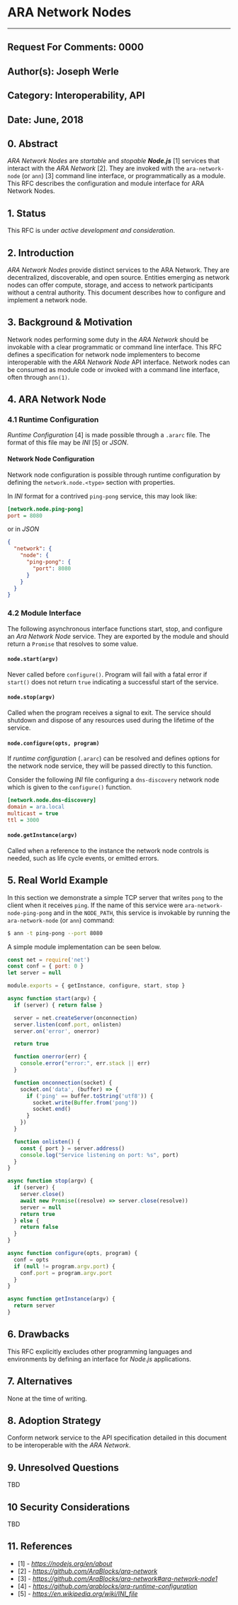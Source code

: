 ARA Network Nodes
=================

---
Request For Comments: 0000
---
Author(s): Joseph Werle
---
Category: Interoperability, API
---
Date: June, 2018
---

## 0. Abstract

_*ARA Network Nodes*_ are _startable_ and _stopable_  _**Node.js**_ [1]
services that interact with the _ARA Network_ [2]. They are invoked with the
`ara-network-node` (or `ann`) [3] command line interface, or programmatically
as a module. This RFC describes the configuration and module interface for
ARA Network Nodes.

## 1. Status

This RFC is under _active development and consideration_.

## 2. Introduction

_*ARA Network Nodes*_ provide distinct services to the ARA Network. They
are decentralized, discoverable, and open source. Entities emerging as
network nodes can offer compute, storage, and access to network
participants without a central authority. This document describes how to
configure and implement a network node.

## 3. Background & Motivation

Network nodes performing some duty in the _ARA Network_ should be
invokable with a clear programmatic or command line interface. This RFC
defines a specification for network node implementers to become
interoperable with the _ARA Network Node_ API interface. Network nodes
can be consumed as module code or invoked with a command line interface,
often through `ann(1)`.

## 4. ARA Network Node

### 4.1 Runtime Configuration

_Runtime Configuration_ [4] is made possible through a `.ararc` file. The
format of this file may be _INI_ [5] or _JSON_.

#### Network Node Configuration

Network node configuration is possible through runtime configuration by
defining the `network.node.<type>` section with properties.

In _INI_ format for a contrived `ping-pong` service, this may look like:

```ini
[network.node.ping-pong]
port = 8080
```

or in _JSON_

```json
{
  "network": {
    "node": {
      "ping-pong": {
        "port": 8080
      }
    }
  }
}
```

### 4.2 Module Interface

The following asynchronous interface functions start, stop, and
configure an _Ara Network Node_ service. They are exported by the module
and should return a `Promise` that resolves to some value.

#### `node.start(argv)`

Never called before `configure()`. Program will fail with a fatal error if
`start()` does not return `true` indicating a successful start of the
service.

#### `node.stop(argv)`

Called when the program receives a signal to exit. The service should
shutdown and dispose of any resources used during the lifetime of the
service.

#### `node.configure(opts, program)`

If _runtime configuration_ (`.ararc`) can be resolved and defines
options for the network node service, they will be passed directly to
this function.

Consider the following _INI_ file configuring a `dns-discovery` network
node which is given to the `configure()` function.

```ini
[network.node.dns-discovery]
domain = ara.local
multicast = true
ttl = 3000
```

#### `node.getInstance(argv)`

Called when a reference to the instance the network node controls is
needed, such as life cycle events, or emitted errors.

## 5. Real World Example

In this section we demonstrate a simple TCP server that writes `pong`
to the client when it receives `ping`. If the name of this service were
`ara-network-node-ping-pong` and in the `NODE_PATH`, this service is
invokable by running the `ara-network-node` (or `ann`) command:

```sh
$ ann -t ping-pong --port 8080
```

A simple module implementation can be seen below.

```js
const net = require('net')
const conf = { port: 0 }
let server = null

module.exports = { getInstance, configure, start, stop }

async function start(argv) {
  if (server) { return false }

  server = net.createServer(onconnection)
  server.listen(conf.port, onlisten)
  server.on('error', onerror)

  return true

  function onerror(err) {
    console.error("error:", err.stack || err)
  }

  function onconnection(socket) {
    socket.on('data', (buffer) => {
      if ('ping' == buffer.toString('utf8')) {
        socket.write(Buffer.from('pong'))
        socket.end()
      }
    })
  }

  function onlisten() {
    const { port } = server.address()
    console.log("Service listening on port: %s", port)
  }
}

async function stop(argv) {
  if (server) {
    server.close()
    await new Promise((resolve) => server.close(resolve))
    server = null
    return true
  } else {
    return false
  }
}

async function configure(opts, program) {
  conf = opts
  if (null != program.argv.port) {
    conf.port = program.argv.port
  }
}

async function getInstance(argv) {
  return server
}
```

## 6. Drawbacks

This RFC explicitly excludes other programming languages and
environments by defining an interface for _Node.js_ applications.

## 7. Alternatives

None at the time of writing.

## 8. Adoption Strategy

Conform network service to the API specification detailed in this
document to be interoperable with the _ARA Network_.

## 9. Unresolved Questions

TBD

## 10 Security Considerations

TBD

## 11. References

* [1] - *https://nodejs.org/en/about*
* [2] - *https://github.com/AraBlocks/ara-network*
* [3] - *https://github.com/AraBlocks/ara-network#ara-network-node1*
* [4] - *https://github.com/arablocks/ara-runtime-configuration*
* [5] - *https://en.wikipedia.org/wiki/INI_file*
